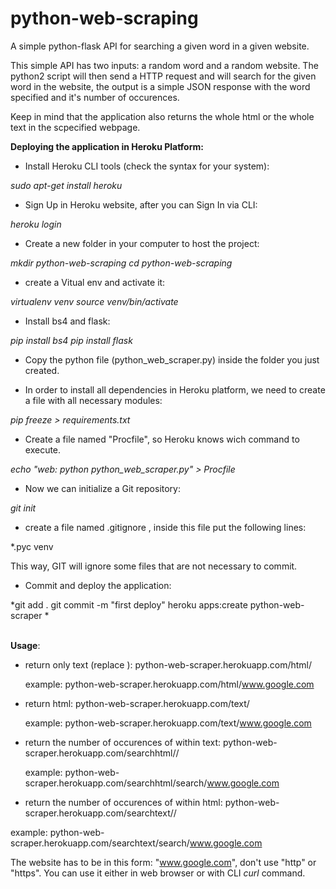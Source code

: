 # python-web-scraping
A simple python-flask API for searching a given word in a given website.

This simple API has two inputs: a random word and a random website.
The python2 script will then send a HTTP request and will search for the given word in the website, the output is a simple JSON response with the word specified and it's number of occurences.

Keep in mind that the application also returns the whole html or the whole text in the scpecified webpage.

<b>Deploying the application in Heroku Platform:</b>

- Install Heroku CLI tools (check the syntax for your system):

*sudo apt-get install heroku* 

- Sign Up in Heroku website, after you can Sign In via CLI:

*heroku login*

- Create a new folder in your computer to host the project:

*mkdir python-web-scraping*
*cd python-web-scraping*

- create a Vitual env and activate it:

*virtualenv venv*
*source venv/bin/activate*

- Install bs4 and flask:

*pip install bs4*
*pip install flask*

- Copy the python file (python_web_scraper.py) inside the folder you just created.

- In order to install all dependencies in Heroku platform, we need to create a file with all necessary modules:

*pip freeze > requirements.txt*

- Create a file named "Procfile", so Heroku knows wich command to execute. 

*echo "web: python python_web_scraper.py" > Procfile*

- Now we can initialize a Git repository:

*git init*

- create a file named .gitignore , inside this file put the following lines:

*.pyc 
venv 

This way, GIT will ignore some files that are not necessary to commit.

- Commit and deploy the application:

*git add .
git commit -m "first deploy"
heroku apps:create python-web-scraper
*
<br></br>

<b>Usage</b>:

- return only text (replace <site>):
  python-web-scraper.herokuapp.com/html/<site>
  
  example: python-web-scraper.herokuapp.com/html/www.google.com

- return html:
  python-web-scraper.herokuapp.com/text/<site>
  
  example: python-web-scraper.herokuapp.com/text/www.google.com 
  
  
- return the number of occurences of <word> within text:
  python-web-scraper.herokuapp.com/searchhtml/<word>/<site>
  
  example: python-web-scraper.herokuapp.com/searchhtml/search/www.google.com


- return the number of occurences of <word> within html:
 python-web-scraper.herokuapp.com/searchtext/<word>/<site>
 
 example: python-web-scraper.herokuapp.com/searchtext/search/www.google.com
 

The website has to be in this form: "www.google.com", don't use "http" or "https". You can use it either in web browser or with CLI <em>curl</em> command.


